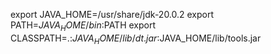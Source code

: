 export JAVA_HOME=/usr/share/jdk-20.0.2
export PATH=$JAVA_HOME/bin:$PATH
export CLASSPATH=.:$JAVA_HOME/lib/dt.jar:$JAVA_HOME/lib/tools.jar
